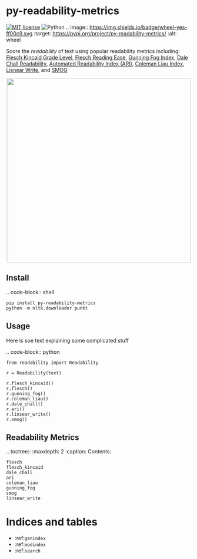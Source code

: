 # py-readability-metrics

[![MIT license](https://img.shields.io/badge/License-MIT-green.svg)](https://lbesson.mit-license.org/) ![Python](https://img.shields.io/badge/python-%203.4%20%7C%203.5%20%7C%203.6-blue.svg)
.. image:: https://img.shields.io/badge/wheel-yes-ff00c9.svg
    :target: https://pypi.org/project/py-readability-metrics/
    :alt: wheel

Score the _readability_ of text using popular readability metrics including: [Flesch Kincaid Grade Level](#flesch-kincaid-grade-level), [Flesch Reading Ease](#flesch-reading-ease), [Gunning Fog Index](#gunning-fog), [Dale Chall Readability](#dale-chall-readability), [Automated Readability Index (ARI)](#automated-readability-index-ari), [Coleman Liau Index](#coleman-liau-index), [Lisnear Write](#linsear-write), and [SMOG](#smog)

<p align="center">
 <img src="https://raw.githubusercontent.com/cdimascio/py-readability-metrics/master/assets/py-readability-metrics.png" width="500"></>
</p>

## Install

.. code-block:: shell

    pip install py-readability-metrics
    python -m nltk.downloader punkt

## Usage

Here is soe text explaining some complicated stuff

.. code-block:: python

    from readability import Readability

    r = Readability(text)

    r.flesch_kincaid()
    r.flesch()
    r.gunning_fog()
    r.coleman_liau()
    r.dale_chall()
    r.ari()
    r.linsear_write()
    r.smog()

## Readability Metrics

.. toctree::
    :maxdepth: 2
    :caption: Contents:

    flesch
    flesch_kincaid
    dale_chall
    ari
    coleman_liau
    gunning_fog
    smog
    linsear_write

# Indices and tables

- :ref:`genindex`
- :ref:`modindex`
- :ref:`search`

